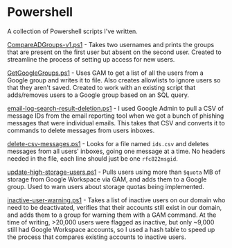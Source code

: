 # Powershell
A collection of Powershell scripts I've written.

[CompareADGroups-v1.ps1](https://github.com/kadenscroggins/Powershell/blob/main/CompareADGroups-v1.ps1) - Takes two usernames and prints the groups that are present on the first user but absent on the second user. Created to streamline the process of setting up access for new users.

[GetGoogleGroups.ps1](https://github.com/kadenscroggins/Powershell/blob/main/GetGoogleGroups.ps1) - Uses GAM to get a list of all the users from a Google group and writes it to file. Also creates allowlists to ignore users so that they aren't saved. Created to work with an existing script that adds/removes users to a Google group based on an SQL query.

[email-log-search-result-deletion.ps1](https://github.com/kadenscroggins/Powershell/blob/main/email-log-search-result-deletion.ps1) - I used Google Admin to pull a CSV of message IDs from the email reporting tool when we got a bunch of phishing messages that were individual emails. This takes that CSV and converts it to commands to delete messages from users inboxes.

[delete-csv-messages.ps1](https://github.com/kadenscroggins/Powershell/blob/main/delete-csv-messages.ps1) - Looks for a file named `ids.csv` and deletes messages from all users' inboxes, going one message at a time. No headers needed in the file, each line should just be one `rfc822msgid`.

[update-high-storage-users.ps1](https://github.com/kadenscroggins/Powershell/blob/main/update-high-storage-users.ps1) - Pulls users using more than `$quota` MB of storage from Google Workspace via GAM, and adds them to a Google group. Used to warn users about storage quotas being implemented.

[inactive-user-warning.ps1](https://github.com/kadenscroggins/Powershell/blob/main/update-inactive-user-warning.ps1) - Takes a list of inactive users on our domain who need to be deactivated, verifies that their accounts still exist in our domain, and adds them to a group for warning them with a GAM command. At the time of writing, >20,000 users were flagged as inactive, but only ~9,000 still had Google Workspace accounts, so I used a hash table to speed up the process that compares existing accounts to inactive users.
